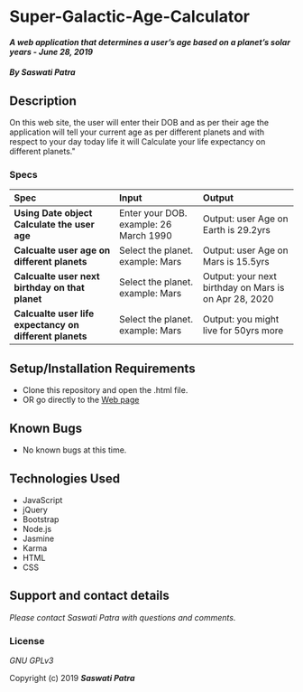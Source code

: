 # Super-Galactic-Age-Calculator

#### _A web application that determines a user’s age based on a planet’s solar years - June 28, 2019_

#### _By **Saswati Patra**_

## Description

On this web site, the user will enter their DOB and as per their age the application will tell your current age as per different planets and with respect to your day today life it will Calculate your life expectancy on different planets."

### Specs
| Spec | Input | Output |
| :-------------     | :------------- | :------------- |
| **Using Date object Calculate the user age** | Enter your DOB. example: 26 March 1990 | Output: user Age on Earth is 29.2yrs |
| **Calcualte user age on different planets** | Select the planet. example: Mars | Output: user Age on Mars is 15.5yrs |
| **Calcualte user next birthday on that planet** | Select the planet. example: Mars | Output: your next birthday on Mars is on Apr 28, 2020 |
| **Calcualte user life expectancy on different planets** | Select the planet. example: Mars | Output: you might live for 50yrs more |




## Setup/Installation Requirements

* Clone this repository and open the .html file.
* OR go directly to the [Web page](https://github.com/saswatipatra/Super-Galactic-Age-Calculator/)

## Known Bugs
* No known bugs at this time.

## Technologies Used
* JavaScript
* jQuery
* Bootstrap
* Node.js
* Jasmine
* Karma
* HTML
* CSS

## Support and contact details

_Please contact Saswati Patra with questions and comments._

### License

*GNU GPLv3*

Copyright (c) 2019 **_Saswati Patra_**
